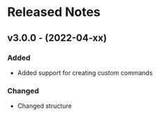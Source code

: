 # Released Notes

## v3.0.0 - (2022-04-xx)

### Added

- Added support for creating custom commands

### Changed

- Changed structure
